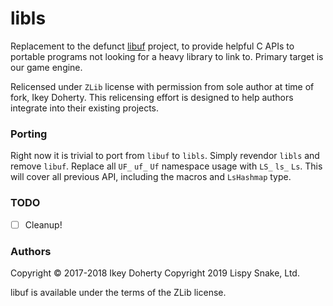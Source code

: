 # libls

Replacement to the defunct [libuf](https://github.com/ikeydoherty/libuf) project, to provide helpful C APIs
to portable programs not looking for a heavy library to link to.
Primary target is our game engine.

Relicensed under `ZLib` license with permission from sole author at time of
fork, Ikey Doherty. This relicensing effort is designed to help authors
integrate into their existing projects.

### Porting

Right now it is trivial to port from `libuf` to `libls`. Simply revendor `libls` and remove `libuf`.
Replace all `UF_` `uf_` `Uf` namespace usage with `LS_` `ls_` `Ls`. This will cover all previous
API, including the macros and `LsHashmap` type.

### TODO

 - [ ] Cleanup!
 
### Authors

Copyright © 2017-2018 Ikey Doherty
Copyright 2019 Lispy Snake, Ltd.

libuf is available under the terms of the ZLib license.
